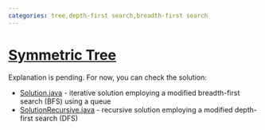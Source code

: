 ```yaml
---
categories: tree,depth-first search,breadth-first search
---
```


# [Symmetric Tree](https://leetcode.com/problems/symmetric-tree/)

Explanation is pending. For now, you can check the solution:

- [Solution.java](./Solution.java) - iterative solution employing a modified breadth-first search (BFS) using a queue
- [SolutionRecursive.java](./SolutionRecursive.java) - recursive solution employing a modified depth-first search (DFS)